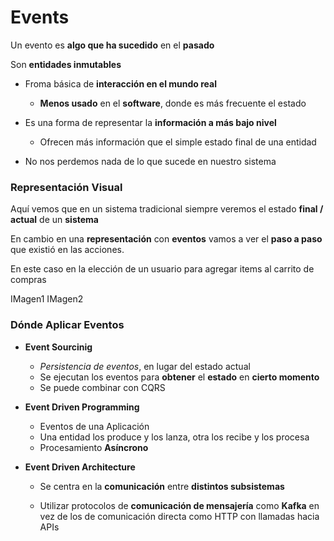 # Events

Un evento es **algo que ha sucedido** en el **pasado**

Son **entidades inmutables**

+ Froma básica de **interacción en el mundo real**
    + **Menos usado** en el **software**, donde es más frecuente el estado

+ Es una forma de representar la **información a más bajo nivel**
    + Ofrecen más información que el simple estado final de una entidad

+ No nos perdemos nada de lo que sucede en nuestro sistema


### Representación Visual

Aquí vemos que en un sistema tradicional siempre veremos el estado **final / actual** de un **sistema**


En cambio en una **representación** con **eventos** vamos a ver el **paso a paso** que existió en las acciones. 

En este caso en la elección de un usuario para agregar items al carrito de compras


IMagen1
IMagen2



### Dónde Aplicar Eventos

+ **Event Sourcinig**
    + _Persistencia de eventos_, en lugar del estado actual
    + Se ejecutan los eventos para **obtener** el **estado** en **cierto momento**
    + Se puede combinar con CQRS

+ **Event Driven Programming**
    + Eventos de una Aplicación
    + Una entidad los produce y los lanza, otra los recibe y los procesa
    + Procesamiento **Asíncrono**


+ **Event Driven Architecture**
    + Se centra en la **comunicación** entre **distintos subsistemas**

    + Utilizar protocolos de **comunicación de mensajería** como **Kafka** en vez de los de comunicación directa como HTTP con llamadas hacia APIs
